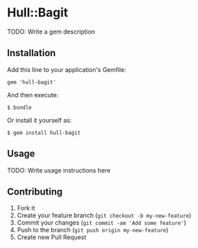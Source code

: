 # Hull::Bagit

TODO: Write a gem description

## Installation

Add this line to your application's Gemfile:

    gem 'hull-bagit'

And then execute:

    $ bundle

Or install it yourself as:

    $ gem install hull-bagit

## Usage

TODO: Write usage instructions here

## Contributing

1. Fork it
2. Create your feature branch (`git checkout -b my-new-feature`)
3. Commit your changes (`git commit -am 'Add some feature'`)
4. Push to the branch (`git push origin my-new-feature`)
5. Create new Pull Request
